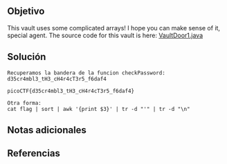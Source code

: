 ## Objetivo
This vault uses some complicated arrays! I hope you can make sense of it, special agent. The source code for this vault is here: [VaultDoor1.java](https://jupiter.challenges.picoctf.org/static/87e103a8db01087de9ccf5a7a022ddf8/VaultDoor1.java)
## Solución
```
Recuperamos la bandera de la funcion checkPassword:
d35cr4mbl3_tH3_cH4r4cT3r5_f6daf4

picoCTF{d35cr4mbl3_tH3_cH4r4cT3r5_f6daf4}

Otra forma:
cat flag | sort | awk '{print $3}' | tr -d "'" | tr -d "\n"
```
## Notas adicionales
## Referencias